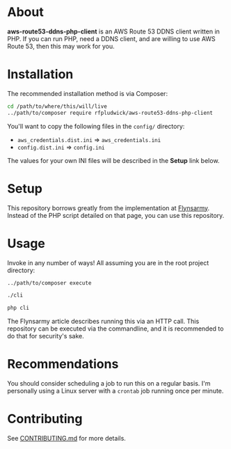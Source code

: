 # About

**aws-route53-ddns-php-client** is an AWS Route 53 DDNS client written in PHP. If you can run PHP, need a DDNS client,
 and are willing to use AWS Route 53, then this may work for you.

# Installation

The recommended installation method is via Composer:

```bash
cd /path/to/where/this/will/live
../path/to/composer require rfpludwick/aws-route53-ddns-php-client
```

You'll want to copy the following files in the `config/` directory:

- `aws_credentials.dist.ini` => `aws_credentials.ini`
- `config.dist.ini` => `config.ini`

The values for your own INI files will be described in the **Setup** link below.

# Setup

This repository borrows greatly from the implementation at 
[Flynsarmy](https://www.flynsarmy.com/2015/12/setting-up-dynamic-dns-to-your-home-with-route-53/). Instead of the PHP
script detailed on that page, you can use this repository.

# Usage

Invoke in any number of ways! All assuming you are in the root project directory:

```bash
../path/to/composer execute
```

```bash
./cli
```

```bash
php cli
```

The Flynsarmy article describes running this via an HTTP call. This repository can be executed via the commandline, and
it is recommended to do that for security's sake.

# Recommendations

You should consider scheduling a job to run this on a regular basis. I'm personally using a Linux server with a 
`crontab` job running once per minute.

# Contributing

See [CONTRIBUTING.md](CONTRIBUTING.md) for more details.
